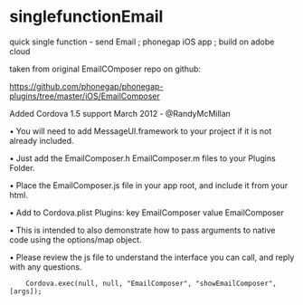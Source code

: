singlefunctionEmail
===================

quick single function - send Email  ;  phonegap iOS app ;  build on adobe cloud

taken from original EmailCOmposer repo on github:

https://github.com/phonegap/phonegap-plugins/tree/master/iOS/EmailComposer



Added Cordova 1.5 support March 2012 - @RandyMcMillan

• You will need to add MessageUI.framework to your project if it is not already included.

• Just add the EmailComposer.h EmailComposer.m  files to your Plugins Folder.

• Place the EmailComposer.js file in your app root, and include it from your html.

• Add to Cordova.plist Plugins: key EmailComposer value EmailComposer

• This is intended to also demonstrate how to pass arguments to native code using the options/map object.

• Please review the js file to understand the interface you can call, and reply with any questions.

        Cordova.exec(null, null, "EmailComposer", "showEmailComposer", [args]);

